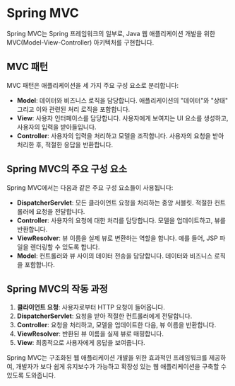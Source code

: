 # Spring MVC

Spring MVC는 Spring 프레임워크의 일부로, Java 웹 애플리케이션 개발을 위한 MVC(Model-View-Controller) 아키텍처를 구현합니다.

## MVC 패턴

MVC 패턴은 애플리케이션을 세 가지 주요 구성 요소로 분리합니다:

- **Model**: 데이터와 비즈니스 로직을 담당합니다. 애플리케이션의 "데이터"와 "상태" 그리고 이와 관련된 처리 로직을 포함합니다.
- **View**: 사용자 인터페이스를 담당합니다. 사용자에게 보여지는 UI 요소를 생성하고, 사용자의 입력을 받아들입니다.
- **Controller**: 사용자의 입력을 처리하고 모델을 조작합니다. 사용자의 요청을 받아 처리한 후, 적절한 응답을 반환합니다.

## Spring MVC의 주요 구성 요소

Spring MVC에서는 다음과 같은 주요 구성 요소들이 사용됩니다:

- **DispatcherServlet**: 모든 클라이언트 요청을 처리하는 중앙 서블릿. 적절한 컨트롤러에 요청을 전달합니다.
- **Controller**: 사용자의 요청에 대한 처리를 담당합니다. 모델을 업데이트하고, 뷰를 반환합니다.
- **ViewResolver**: 뷰 이름을 실제 뷰로 변환하는 역할을 합니다. 예를 들어, JSP 파일을 렌더링할 수 있도록 합니다.
- **Model**: 컨트롤러와 뷰 사이의 데이터 전송을 담당합니다. 데이터와 비즈니스 로직을 포함합니다.

## Spring MVC의 작동 과정

1. **클라이언트 요청**: 사용자로부터 HTTP 요청이 들어옵니다.
2. **DispatcherServlet**: 요청을 받아 적절한 컨트롤러에게 전달합니다.
3. **Controller**: 요청을 처리하고, 모델을 업데이트한 다음, 뷰 이름을 반환합니다.
4. **ViewResolver**: 반환된 뷰 이름을 실제 뷰로 매핑합니다.
5. **View**: 최종적으로 사용자에게 응답을 보여줍니다.

Spring MVC는 구조화된 웹 애플리케이션 개발을 위한 효과적인 프레임워크를 제공하여, 개발자가 보다 쉽게 유지보수가 가능하고 확장성 있는 웹 애플리케이션을 구축할 수 있도록 도와줍니다.
